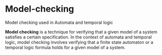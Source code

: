 # Model-checking
Model checking used in Automata and temporal logic

**Model checking** is a technique for verifying that a given model of a system satisfies a certain specification. In the context of automata and temporal logic, model checking involves verifying that a finite state automaton or a temporal logic formula holds for a given model of a system.
